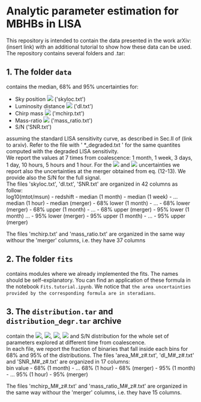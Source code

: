 # Analytic parameter estimation for MBHBs in LISA

This repository is intended to contain the data presented in the work arXiv: (insert link) with an additional tutorial to show how these data can be used. <br />
The repository contains several folders and .tar:

## 1. The folder `data` 
contains the median, 68\% and 95\% uncertainties for:
- Sky position <img src="https://render.githubusercontent.com/render/math?math=\Delta \Omega \, [deg^2]"> ('skyloc.txt')
- Luminosity distance <img src="https://render.githubusercontent.com/render/math?math=\Delta{d_L/d_L}" >  ('dl.txt')
- Chirp mass <img src="https://render.githubusercontent.com/render/math?math=\Delta\mathcal{M}/\mathcal{M}"> ('mchirp.txt')
- Mass-ratio <img src="https://render.githubusercontent.com/render/math?math=\Delta{q/q}"> ('mass_ratio.txt')
- S/N ('SNR.txt')
    
assuming the standard LISA sensitivity curve, as described in Sec.II of (link to arxiv). Refer to the file with ' *_degraded.txt ' for the same quantites computed with the degraded LISA sensitivity. <br />
We report the values at 7 times from coalescence: 1 month, 1 week, 3 days, 1 day, 10 hours, 5 hours and 1 hour.
For the <img src="https://render.githubusercontent.com/render/math?math=\Delta \Omega"> and <img src="https://render.githubusercontent.com/render/math?math=\Delta{d_L/d_L}" > uncertainties we report also the uncertainties at the merger obtained from eq. (12-13). We provide also the S/N for the full signal. <br />
The files 'skyloc.txt', 'dl.txt', 'SNR.txt' are organized in 42 columns as follow: <br />
log10(mtot/msun) - redshift - median (1 month) - median (1 week) -  ... median (1 hour) - median (merger) - 68% lower (1 month)  - ... - 68% lower (merger) - 68% upper (1 month) - ... - 68% upper (merger) - 95% lower (1 month)  ... - 95% lower (merger) - 95% upper (1 month) - ... - 95% upper (merger) 

The files 'mchirp.txt' and 'mass_ratio.txt' are organized in the same way withour the 'merger' columns, i.e. they have 37 columns

## 2. The folder `fits`
contains modules where we already implemented the fits. The names should be self-explanatory. You can find an application of these formula in the notebook `Fits.tutorial.ipynb`. 
We notice that `the area uncertainties provided by the corresponding formula are in steradians`.

## 3. The `distribution.tar` and `distribution_degr.tar` archive
contain the <img src="https://render.githubusercontent.com/render/math?math=\Delta \Omega \, [deg^2]">, <img src="https://render.githubusercontent.com/render/math?math=\Delta{d_L/d_L}" >, <img src="https://render.githubusercontent.com/render/math?math=\Delta\mathcal{M}/\mathcal{M}">, <img src="https://render.githubusercontent.com/render/math?math=\Delta{q/q}"> and S/N distribution for the whole set of parameters explored at different time from coalescence.  <br />
In each file, we report the fraction of binaries that fall inside each bins for 68% and 95% of the distributions. The files 'area_M#_z#.txt', 'dl_M#_z#.txt' and 'SNR_M#_z#.txt' are organized in 17 columns:  <br />
bin value - 68% (1 month) - ... 68% (1 hour) - 68% (merger) - 95% (1 month) - ... 95% (1 hour) - 95% (merger)

The files 'mchirp_M#_z#.txt' and 'mass_ratio_M#_z#.txt' are organized in the same way withour the 'merger' columns, i.e. they have 15 columns.  <br />


